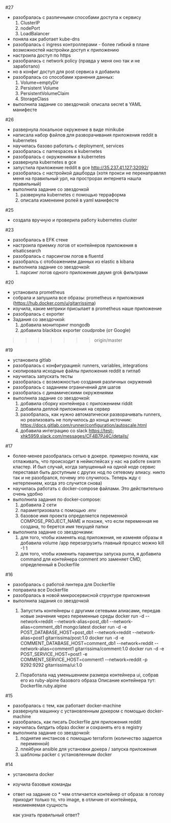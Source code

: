 #27
- разобралась с различными способами доступа к сервису
  1. ClusterIP
  2. nodePort
  3. LoadBalancer
- поняла как работает kube-dns
- разобралась с ingress контроллерами - более гибкий в плане возможностей настройки доступ к приложению
- настроила доступ по https
- разобралась с network policy (правда у меня оно так и не заработало)
- но в конфиг доступ для post сервиса я добавила
- разобралась со способами хранения данных:
  1. Volume=emptyDir
  2. Persistent Volume
  3. PersistentVolumeClaim
  4. StorageClass
- выполнила задание со звездочкой:
  описала secret в YAML манифесте 
  

#26
- развернула локальное окружение в виде minikube
- написала набор файлов для разворачивания приложения reddit в kubernetes
- научилась базово работать с deployment, services
- разобралась с namespaces в kubernetes
- разобралась с окружениями в kubernetes
- развернула kubernetes в gce
- запустила приложение reddit в gce http://35.237.41.127:32092/
- разобралась с настройкой дашборда (хотя прокси не перенаправлял меня на правильный урл, на прострорах интернета нашла правильный)
- выполнила задание со звездочкой
  1. развернула kubernetes с помощью терраформа
  2. описала изменеине ролей в yaml манифесте

#25
- создала вручную и проверила работу kubernetes cluster

#23
- разобралась в EFK стеке
- настроила приемку логов от контейнеров приложения в elsaticsearch
- разобралась с парсингом логов в fluentd
- разобралсь с отобоажением данных из elastic в kibana
- выполнила задание со звездочкой:
  1. парсинг логов одного приложения двумя grok фильтрами

#20
- установила prometheus
- собрала и запушила все образы: prometheus и приложения (https://hub.docker.com/u/gitarrissima)
- изучила, какие метрики присылает в prometheus наше приложение
- разобралась с exporter 
- Задания со звездочкой:
  1. добавила мониторинг mongodb
  2. добавила blackbox exporter coudprobe (от Google)
>>>>>>> origin/master

#19
- установила gitlab
- разобралась с конфигурацией: runners, variables, integrations
- скопировала исходные файлы приложения reddit в гитлаб
- научилась запускать тесты
- разобралась с возможностью создания различных окружений
- разобралась с заданием ограничений для шагов
- разобралась с динамическими окружениями
- выполнила задание со звездочкой: 
  1. добавила сборку контейнера с приложением riddit
  2. добавила деплой приложения на сервер
  3. разобралась, как нужно автоматически разворачивать runners, 
     но реализовать не получилось до конца
     источник: https://docs.gitlab.com/runner/configuration/autoscale.html
  4. добавила интеграцию со slack
     https://test-xhk5959.slack.com/messages/CF4B7PJ4C/details/

#17
- более-менее разобралась сетью в докере. примерно поняла, как отлаживать, что происходит в неймспейсах
  у нас на работе swarm кластер. И был случай, когда запущенный на одной ноде сервис переставал быть доступным с других нод
  по сетевому алиасу. никто так и не разобрался, почему это случилось. 
  Теперь жду с нетерпением, когда это случится снова)
- научилась работать с docker-compose файлами. Это действительно очень удобно
- выполнила задания по docker-compose:
  1. добавила 2 сети
  2. параметризовала с помощью .env
  3. базовое имя проекта определяется переменной COMPOSE_PROJECT_NAME 
     и похоже, что если переменная не создана, то берется имя текущей папки
- выполнила задание со звездочками:
  1. для того, чтобы изменять код приложения, не изменяя образы я добавила volume /app
     перезагрузить главный процесс можно kill -1 1
  2. для того, чтобы изменить параметры запуска puma, я добавила command для контейнера comment
     это заменяет CMD, определенный в Dockerfile

#16
- разобралась с работой линтера для Dockerfile
- поправила все Dockerfile
- разобралась в новой микросервисной структуре приложения
- выполнила задания со звездочкой
  1. Запустить контейнеры с другими сетевыми алиасами, передав новые значения через переменные среды
     docker run -d --network=reddit --network-alias=post_db1 --network-alias=comment_db1 mongo:latest
     docker run -d -e POST_DATABASE_HOST=post_db1 --network=reddit --network-alias=post1 gitarrissima/post:1.0
     docker run -d -e COMMENT_DATABASE_HOST=comment_db1 --network=reddit --network-alias=comment1 gitarrissima/comment:1.0
     docker run -d -e POST_SERVICE_HOST=post1 -e COMMENT_SERVICE_HOST=comment1 --network=reddit -p 9292:9292 gitarrissima/ui:1.0
  
  2. Поработала над уменьшением размера контейнера ui, собрав его из ruby-alpine базового образа
  Описание контейнера тут: Dockerfile.ruby.alpine


#15
- разобралась с тем, как работает docker-machine
- развернула машинку с установленным докером с помощью docker-machine
- разобралась, как писать Dockerfile для приложения reddit
- научилась билдить образ docker и сохранять его в registry
- выполнила задание со звездочкой:
  1. поднятие инстансов с помощью terraform (количество задается переменной)
  2. плейбуки ansible для установки докера / запуска приложения
  3. шаблоны packer с установленным docker

#14
- установила docker
- изучила базовые команды
- ответ на задание со *
  чем отличается контейнер от образа:
  в голову приходит только то, что image, в отличие от контейнера, неизменяемая сущность

  как узнать правильный ответ?
  
